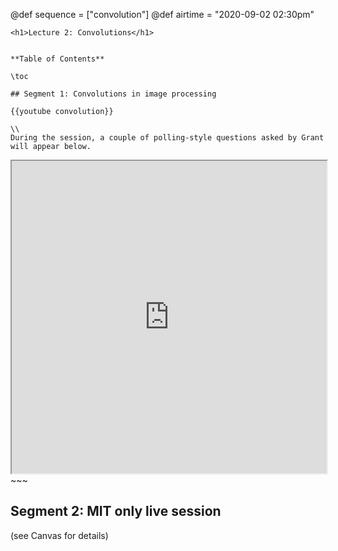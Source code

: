 @def sequence = ["convolution"]
@def airtime = "2020-09-02 02:30pm"
~~~
<h1>Lecture 2: Convolutions</h1>
~~~

~~~Airs on: <span class="moment">~~~{{showtime airtime}}~~~</span>~~~

**Table of Contents**

\toc

## Segment 1: Convolutions in image processing

{{youtube convolution}}

\\
During the session, a couple of polling-style questions asked by Grant will appear below.

~~~
<iframe src="https://itempool.com/3b1b/live" width="100%" height="500px"></iframe>
~~~

## Segment 2: MIT only live session

(see Canvas for details)
